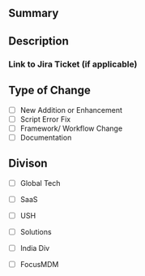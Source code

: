 ## Summary
<!--
    Provide a brief description of the change
-->

## Description

<!-- Provide a description of the change -->

### Link to Jira Ticket (if applicable)
<!--
Provide link to Jira ticket if applicable
--> 

## Type of Change

- [ ] New Addition or Enhancement
- [ ] Script Error Fix
- [ ] Framework/ Workflow Change
- [ ] Documentation

## Divison

- [ ] Global Tech
- [ ] SaaS
- [ ] USH
- [ ] Solutions
- [ ] India Div
- [ ] FocusMDM


